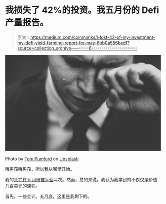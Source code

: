 # 我损失了 42%的投资。我五月份的 Defi 产量报告。

> 原文：<https://medium.com/coinmonks/i-lost-42-of-my-investment-my-defi-yield-farming-report-for-may-6bb0a556bedf?source=collection_archive---------6----------------------->

![](img/155cc828870c62089872fe3905494b4a.png)

Photo by [Tom Pumford](https://unsplash.com/@tompumford?utm_source=medium&utm_medium=referral) on [Unsplash](https://unsplash.com?utm_source=medium&utm_medium=referral)

哦男孩哦男孩，所以我从哪里开始。

我的[头寸在 5 月份被平仓](https://szewong.medium.com/my-defi-position-was-liquidated-twice-in-a-week-4b85ea308c28?source=your_stories_page-------------------------------------)两次。然而，总的来说，我认为我学到的不仅仅是价值几百美元的课程。

首先，一些会计。五月底，这里是我剩下的。